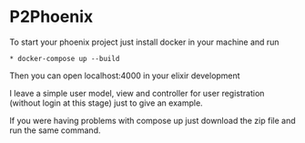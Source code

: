 # P2Phoenix

To start your phoenix project just install docker in your machine and run

	* docker-compose up --build

Then you can open localhost:4000 in your elixir development

I leave a simple user model, view and controller for user registration (without login at this stage) just to give an example.

If you were having problems with compose up just download the zip file and run the same command.